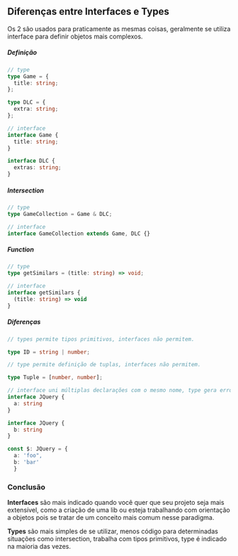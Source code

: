 ## Diferenças entre Interfaces e Types

Os 2 são usados para praticamente as mesmas coisas, geralmente se utiliza interface para definir objetos mais complexos.

##### Definição

```ts
// type
type Game = {
  title: string;
};

type DLC = {
  extra: string;
};

// interface
interface Game {
  title: string;
}

interface DLC {
  extras: string;
}
```

##### Intersection

```ts
// type
type GameCollection = Game & DLC;

// interface
interface GameCollection extends Game, DLC {}
```

##### Function

```ts
// type
type getSimilars = (title: string) => void;

// interface
interface getSimilars {
  (title: string) => void
}
```

##### Diferenças

```ts
// types permite tipos primitivos, interfaces não permitem.

type ID = string | number;

// type permite definição de tuplas, interfaces não permitem.

type Tuple = [number, number];

// interface uni múltiplas declarações com o mesmo nome, type gera erro nesse tipo de declaração.
interface JQuery {
  a: string
}

interface JQuery {
  b: string
}

const $: JQuery = {
  a: 'foo",
  b: 'bar'
  }
```

### Conclusão

**Interfaces** são mais indicado quando você quer que seu projeto seja mais extensível, como a criação de uma lib ou esteja trabalhando com orientação a objetos pois se tratar de um conceito mais comum nesse paradigma.

**Types** são mais simples de se utilizar, menos código para determinadas situações como intersection, trabalha com tipos primitivos, type é indicado na maioria das vezes.
